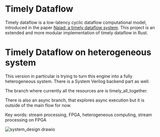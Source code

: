 # Timely Dataflow #

Timely dataflow is a low-latency cyclic dataflow computational model, introduced in the paper [Naiad: a timely dataflow system](http://dl.acm.org/citation.cfm?id=2522738). This project is an extended and more modular implementation of timely dataflow in Rust.


# Timely Dataflow on heterogeneous system #

This version in particular is trying to turn this engine into a fully heterogeneous system. There is a System Verilog backend part as well. 

The branch where currently all the resources are is timely_all_together.

There is also an async branch, that explores async execution but it is outside of the main flow for now.

Key words: stream processing, FPGA, heterogeneous computing, stream processing on FPGA


![system_design drawio](https://github.com/user-attachments/assets/96bf3c0a-4d3e-4919-9261-b20f3e477036)
